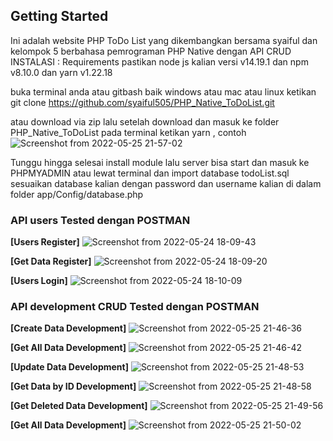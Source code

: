 ## Getting Started
Ini adalah website PHP ToDo List yang dikembangkan bersama syaiful dan kelompok 5 berbahasa pemrograman PHP Native dengan API CRUD
INSTALASI :
Requirements
pastikan node js kalian versi v14.19.1 dan npm v8.10.0 dan yarn v1.22.18

buka terminal anda atau gitbash baik windows atau mac atau linux ketikan
git clone https://github.com/syaiful505/PHP_Native_ToDoList.git

atau download via zip
lalu setelah
download dan masuk ke folder PHP_Native_ToDoList pada terminal 
ketikan yarn , 
contoh
![Screenshot from 2022-05-25 21-57-02](https://user-images.githubusercontent.com/65906055/170293154-7a5d1d2f-5e78-4fe0-a126-3bef143b217d.png)

Tunggu hingga selesai install module lalu server bisa start
dan masuk ke PHPMYADMIN atau lewat terminal dan import database todoList.sql
sesuaikan database kalian dengan password dan username kalian di dalam folder
app/Config/database.php


### API users Tested dengan POSTMAN
**[Users Register]**
![Screenshot from 2022-05-24 18-09-43](https://user-images.githubusercontent.com/65906055/170023784-05bde08c-e032-410f-959a-2f78e9c4ef6f.png)

**[Get Data Register]**
![Screenshot from 2022-05-24 18-09-20](https://user-images.githubusercontent.com/65906055/170023800-1d54ebdd-7987-4000-a5d7-79943c8bd6c7.png)

**[Users Login]**
![Screenshot from 2022-05-24 18-10-09](https://user-images.githubusercontent.com/65906055/170023625-309d37e3-f1a2-4f21-8b20-751908ff504a.png)

### API development CRUD Tested dengan POSTMAN
**[Create Data Development]**
![Screenshot from 2022-05-25 21-46-36](https://user-images.githubusercontent.com/65906055/170291975-e951913c-ee50-4fef-957f-f5572e2bf76c.png)

**[Get All Data Development]**
![Screenshot from 2022-05-25 21-46-42](https://user-images.githubusercontent.com/65906055/170292030-33f4ba98-5d67-4dce-892e-9acadab87bd4.png)

**[Update Data Development]**
![Screenshot from 2022-05-25 21-48-53](https://user-images.githubusercontent.com/65906055/170292148-4ac8ce95-aca0-4437-bffb-9ff36c159f1a.png)

**[Get Data by ID Development]**
![Screenshot from 2022-05-25 21-48-58](https://user-images.githubusercontent.com/65906055/170292208-5d62a025-bceb-4a5e-8928-9f2f795ad0ca.png)

**[Get Deleted Data Development]**
![Screenshot from 2022-05-25 21-49-56](https://user-images.githubusercontent.com/65906055/170292264-4c13b843-44e3-4a47-99e9-549f2dd44b60.png)

**[Get All Data Development]**
![Screenshot from 2022-05-25 21-50-02](https://user-images.githubusercontent.com/65906055/170292377-d84b98dd-4025-4981-bac8-043314c9cf1a.png)

